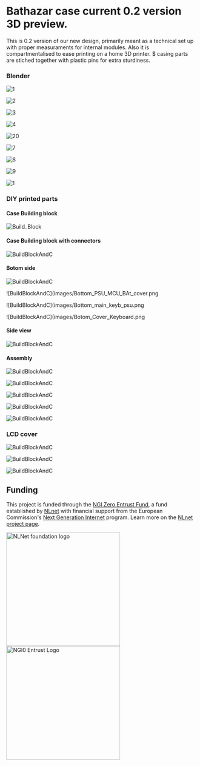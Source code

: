 # Bathazar case current 0.2 version 3D preview. 

This is 0.2 version of our new design, primarily meant as a technical set up with proper measuraments for internal modules.
Also it is compartmentalised to ease printing on a home 3D printer. $ casing parts are stiched together with plastic pins for extra sturdiness.

### Blender

![1](images/1.jpg)

![2](images/2.jpg)

![3](images/3.jpg)

![4](images/4.jpg)

![20](images/5.jpg)

![7](images/6.jpg)

![8](images/7.jpg)

![9](images/8.jpg)

![1](images/20.JPG)

### DIY printed parts

#### Case Building block

![Build_Block](images/Build_block.png)

#### Case Building block with connectors

![BuildBlockAndC](images/Const6.r6.png)

#### Botom side

![BuildBlockAndC](images/Botom_PSU_MCU_BAT.png)

![BuildBlockAndC](images/Bottom_PSU_MCU_BAt_cover.png

![BuildBlockAndC](images/Bottom_main_keyb_psu.png

![BuildBlockAndC](images/Botom_Cover_Keyboard.png

#### Side view

![BuildBlockAndC](images/Const12.r12.png)

#### Assembly

![BuildBlockAndC](images/Lap_1.png)

![BuildBlockAndC](images/Lap_2.png)

![BuildBlockAndC](images/Lap_3.png)

![BuildBlockAndC](images/Lap_4.png)

![BuildBlockAndC](images/Lap_5.png)

### LCD cover

![BuildBlockAndC](images/Lcdcoverexpl.png)

![BuildBlockAndC](images/Screen_holder.png)

![BuildBlockAndC](/images/full_case.png)


## Funding

This project is funded through the [NGI Zero Entrust Fund](https://nlnet.nl/entrust), a fund
established by [NLnet](https://nlnet.nl) with financial support from the European Commission's
[Next Generation Internet](https://ngi.eu) program. Learn more on the [NLnet project page](https://nlnet.nl/project/Balthazar-Casing/).

[<img src="https://nlnet.nl/logo/banner.png" alt="NLNet foundation logo" width="300" />](https://nlnet.nl)
[<img src="https://nlnet.nl/image/logos/NGI0Entrust_tag.svg" alt="NGI0 Entrust Logo" width="300" />](https://nlnet.nl/entrust)
